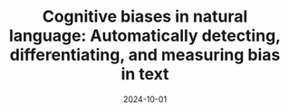---
title: "Cognitive biases in natural language: Automatically detecting, differentiating, and measuring bias in text"
layout: "research.njk"
date: 2024-10-01
externalUrl: "https://www.researchgate.net/publication/385395195_Cognitive_biases_in_natural_language_Automatically_detecting_differentiating_and_measuring_bias_in_text"
tags: ["Cognitive Biases", "Bias Detection", "Natural Language Processing"]
---